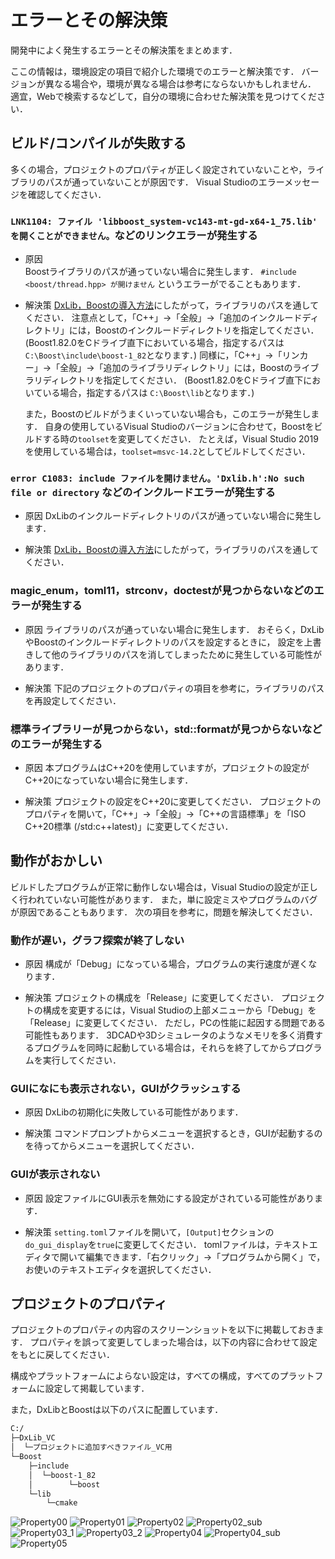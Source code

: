 
# エラーとその解決策

開発中によく発生するエラーとその解決策をまとめます．

ここの情報は，環境設定の項目で紹介した環境でのエラーと解決策です．
バージョンが異なる場合や，環境が異なる場合は参考にならないかもしれません．
適宜，Webで検索するなどして，自分の環境に合わせた解決策を見つけてください．

## ビルド/コンパイルが失敗する

多くの場合，プロジェクトのプロパティが正しく設定されていないことや，ライブラリのパスが通っていないことが原因です．
Visual Studioのエラーメッセージを確認してください．

### `LNK1104: ファイル 'libboost_system-vc143-mt-gd-x64-1_75.lib' を開くことができません。`などのリンクエラーが発生する

- 原因  
    Boostライブラリのパスが通っていない場合に発生します．
    `#include <boost/thread.hpp> が開けません` というエラーがでることもあります．

- 解決策
    [DxLib，Boostの導入方法](../docs/mark_down/how_to_install_library.md)にしたがって，ライブラリのパスを通してください．
    注意点として，「C++」->「全般」->「追加のインクルードディレクトリ」には，Boostのインクルードディレクトリを指定してください．
    (Boost1.82.0をCドライブ直下においている場合，指定するパスは `C:\Boost\include\boost-1_82`となります．)
    同様に，「C++」->「リンカー」->「全般」->「追加のライブラリディレクトリ」には，Boostのライブラリディレクトリを指定してください．
    (Boost1.82.0をCドライブ直下においている場合，指定するパスは `C:\Boost\lib`となります．)

    また，Boostのビルドがうまくいっていない場合も，このエラーが発生します．
    自身の使用しているVisual Studioのバージョンに合わせて，Boostをビルドする時の`toolset`を変更してください．
    たとえば，Visual Studio 2019を使用している場合は，`toolset=msvc-14.2`としてビルドしてください．

### `error C1083: include ファイルを開けません。'Dxlib.h':No such file or directory` などのインクルードエラーが発生する

- 原因
    DxLibのインクルードディレクトリのパスが通っていない場合に発生します．

- 解決策
    [DxLib，Boostの導入方法](../docs/mark_down/how_to_install_library.md)にしたがって，ライブラリのパスを通してください．

### magic_enum，toml11，strconv，doctestが見つからないなどのエラーが発生する

- 原因
    ライブラリのパスが通っていない場合に発生します．
    おそらく，DxLibやBoostのインクルードディレクトリのパスを設定するときに，
    設定を上書きして他のライブラリのパスを消してしまったために発生している可能性があります．

- 解決策
    下記のプロジェクトのプロパティの項目を参考に，ライブラリのパスを再設定してください．

### 標準ライブラリーが見つからない，std::formatが見つからないなどのエラーが発生する

- 原因
    本プログラムはC++20を使用していますが，プロジェクトの設定がC++20になっていない場合に発生します．

- 解決策
    プロジェクトの設定をC++20に変更してください．
    プロジェクトのプロパティを開いて，「C++」->「全般」->「C++の言語標準」を「ISO C++20標準 (/std:c++latest)」に変更してください．

## 動作がおかしい

ビルドしたプログラムが正常に動作しない場合は，Visual Studioの設定が正しく行われていない可能性があります．
また，単に設定ミスやプログラムのバグが原因であることもあります．
次の項目を参考に，問題を解決してください．

### 動作が遅い，グラフ探索が終了しない

- 原因
    構成が「Debug」になっている場合，プログラムの実行速度が遅くなります．

- 解決策
    プロジェクトの構成を「Release」に変更してください．
    プロジェクトの構成を変更するには，Visual Studioの上部メニューから「Debug」を「Release」に変更してください．
    ただし，PCの性能に起因する問題である可能性もあります．
    3DCADや3Dシミュレータのようなメモリを多く消費するプログラムを同時に起動している場合は，それらを終了してからプログラムを実行してください．

### GUIになにも表示されない，GUIがクラッシュする

- 原因
    DxLibの初期化に失敗している可能性があります．

- 解決策
    コマンドプロンプトからメニューを選択するとき，GUIが起動するのを待ってからメニューを選択してください．

### GUIが表示されない

- 原因
    設定ファイルにGUI表示を無効にする設定がされている可能性があります．

- 解決策
    `setting.toml`ファイルを開いて，`[Output]`セクションの`do_gui_display`を`true`に変更してください．
    tomlファイルは，テキストエディタで開いて編集できます．「右クリック」->「プログラムから開く」で，お使いのテキストエディタを選択してください．

## プロジェクトのプロパティ

プロジェクトのプロパティの内容のスクリーンショットを以下に掲載しておきます．
プロパティを誤って変更してしまった場合は，以下の内容に合わせて設定をもとに戻してください．

構成やプラットフォームによらない設定は，すべての構成，すべてのプラットフォームに設定して掲載しています．

また，DxLibとBoostは以下のパスに配置しています．

``` bash plaintext  
C:/
├─DxLib_VC
│  └─プロジェクトに追加すべきファイル_VC用
└─Boost
    ├─include
    │  └─boost-1_82
    │        └─boost
    └─lib   
        └─cmake
```

![Property00](./property00.png)
![Property01](./property01.png)
![Property02](./property02.png) ![Property02_sub](./property02_sub.png)
![Property03_1](./property03_1.png) ![Property03_2](./property03_2.png)
![Property04](./property04.png) ![Property04_sub](./property04_sub.png)
![Property05](./property05.png)
